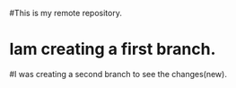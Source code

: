 #This is my remote repository.
# Iam creating a first branch.
#I was creating a second branch to see the changes(new).
